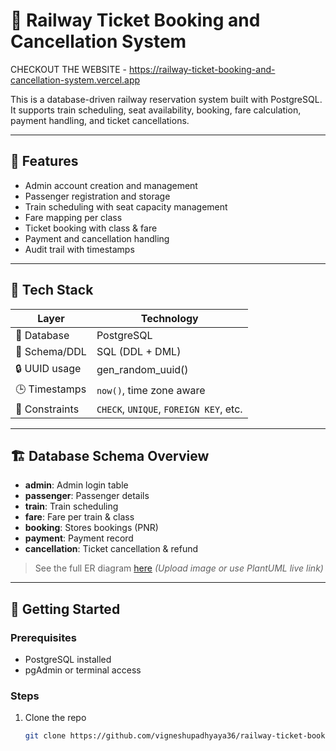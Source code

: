 # 🚆 Railway Ticket Booking and Cancellation System

CHECKOUT THE WEBSITE - https://railway-ticket-booking-and-cancellation-system.vercel.app

This is a database-driven railway reservation system built with PostgreSQL. It supports train scheduling, seat availability, booking, fare calculation, payment handling, and ticket cancellations.

---

## 📌 Features

- Admin account creation and management
- Passenger registration and storage
- Train scheduling with seat capacity management
- Fare mapping per class
- Ticket booking with class & fare
- Payment and cancellation handling
- Audit trail with timestamps

---

## 🧰 Tech Stack

| Layer          | Technology     |
|----------------|----------------|
| 🧠 Database     | PostgreSQL      |
| 📄 Schema/DDL   | SQL (DDL + DML) |
| 🔒 UUID usage   | gen_random_uuid() |
| 🕒 Timestamps   | `now()`, time zone aware |
| 🚦 Constraints  | `CHECK`, `UNIQUE`, `FOREIGN KEY`, etc. |

---

## 🏗️ Database Schema Overview

- **admin**: Admin login table
- **passenger**: Passenger details
- **train**: Train scheduling
- **fare**: Fare per train & class
- **booking**: Stores bookings (PNR)
- **payment**: Payment record
- **cancellation**: Ticket cancellation & refund

> See the full ER diagram [here](#) *(Upload image or use PlantUML live link)*

---

## 🚀 Getting Started

### Prerequisites
- PostgreSQL installed
- pgAdmin or terminal access

### Steps
1. Clone the repo  
   ```bash
   git clone https://github.com/vigneshupadhyaya36/railway-ticket-booking-and-cancellation-system.git
